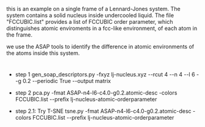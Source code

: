 this is an example on a single frame of a Lennard-Jones system. The system contains a solid nucleus inside undercooled liquid. The file "FCCUBIC.list" provides a list of FCCUBIC order parameter, which distinguishes atomic enviroments in a fcc-like environment, of each atom in the frame.
 
we use the ASAP tools to identify the difference in atomic environments of the atoms inside this system.

#
* step 1
gen_soap_descriptors.py -fxyz lj-nucleus.xyz --rcut 4 --n 4 --l 6 --g 0.2 --periodic True --output matrix

* step 2
pca.py -fmat ASAP-n4-l6-c4.0-g0.2.atomic-desc -colors FCCUBIC.list --prefix lj-nucleus-atomic-orderparameter

* step 2.1: Try T-SNE
tsne.py -fmat ASAP-n4-l6-c4.0-g0.2.atomic-desc -colors FCCUBIC.list --prefix lj-nucleus-atomic-orderparameter
